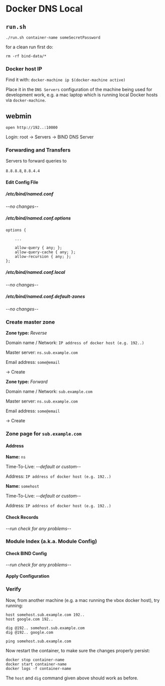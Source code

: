 # Docker DNS Local

## `run.sh`

`./run.sh container-name someSecretPassword`

for a clean run first do:

`rm -rf bind-data/*`

### Docker host IP

Find it with: `docker-machine ip $(docker-machine active)`

Place it in the `DNS Servers` configuration of the machine being used for development work, e.g. a mac laptop which is running local Docker hosts via `docker-machine`.

## webmin

`open http://192..:10000`

Login: root
-> Servers
-> BIND DNS Server

### Forwarding and Transfers

Servers to forward queries to

`8.8.8.8`, `8.8.4.4`

#### Edit Config File

##### /etc/bind/named.conf

*--no changes--*

##### /etc/bind/named.conf.options

```
options {

    ...

    allow-query { any; };
    allow-query-cache { any; };
    allow-recursion { any; };
};
```

##### /etc/bind/named.conf.local

*--no changes--*

##### /etc/bind/named.conf.default-zones

*--no changes--*

### Create master zone

**Zone type:** *Reverse*

Domain name / Network: `IP address of docker host (e.g. 192..)`

Master server: `ns.sub.example.com`

Email address: `some@email`

-> Create

**Zone type:** *Forward*

Domain name / Network: `sub.example.com`

Master server: `ns.sub.example.com`

Email address: `some@email`

-> Create

### Zone page for `sub.example.com`

#### Address

**Name:** `ns`

Time-To-Live: *--default or custom--*

Address: `IP address of docker host (e.g. 192..)`

**Name:** `somehost`

Time-To-Live: *--default or custom--*

Address: `IP address of docker host (e.g. 192..)`

#### Check Records

*--run check for any problems--*

### Module Index (a.k.a. Module Config)

#### Check BIND Config

*--run check for any problems--*

#### Apply Configuration

### Verify

Now, from another machine (e.g. a mac running the vbox docker host), try running:

```
host somehost.sub.example.com 192..
host google.com 192..

dig @192.. somehost.sub.example.com
dig @192.. google.com

ping somehost.sub.example.com
```

Now restart the container, to make sure the changes properly persist:

```
docker stop container-name
docker start container-name
docker logs -f container-name
```

The `host` and `dig` command given above should work as before.
